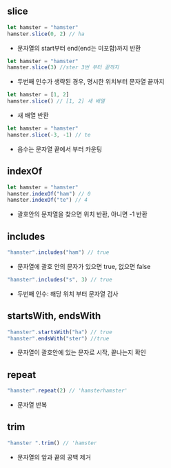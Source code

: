 ## slice

```js
let hamster = "hamster"
hamster.slice(0, 2) // ha
```

- 문자열의 start부터 end(end는 미포함)까지 반환

```js
let hamster = "hamster"
hamster.slice(3) //ster 3번 부터 끝까지
```

- 두번째 인수가 생략된 경우, 명시한 위치부터 문자열 끝까지

```js
let hamster = [1, 2]
hamster.slice() // [1, 2] 새 배열
```

- 새 배열 반환

```js
let hamster = "hamster"
hamster.slice(-3, -1) // te
```

- 음수는 문자열 끝에서 부터 카운팅

## indexOf

```js
let hamster = "hamster"
hamster.indexOf("ham") // 0
hamster.indexOf("te") // 4
```

- 괄호안의 문자열을 찾으면 위치 반환, 아니면 -1 반환

## includes

```js
"hamster".includes("ham") // true
```

- 문자열에 괄호 안의 문자가 있으면 true, 없으면 false

```js
"hamster".includes("s", 3) // true
```

- 두번째 인수: 해당 위치 부터 문자열 검사

## startsWith, endsWith

```js
"hamster".startsWith("ha") // true
"hamster".endsWith("ster") //true
```

- 문자열이 괄호안에 있는 문자로 시작, 끝나는지 확인

## repeat

```js
"hamster".repeat(2) // 'hamsterhamster'
```

- 문자열 반복

## trim

```js
"hamster ".trim() // 'hamster
```

- 문자열의 앞과 끝의 공백 제거
